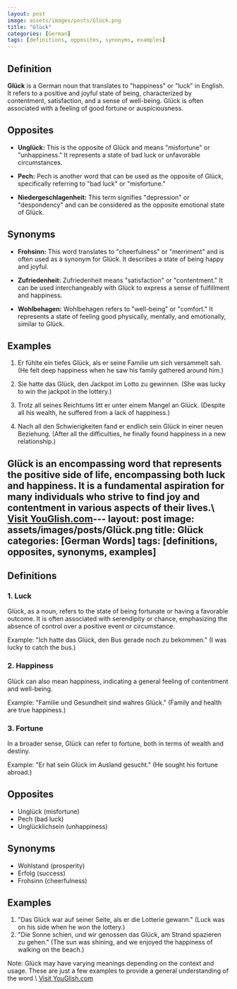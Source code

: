 ```yaml
---
layout: post
image: assets/images/posts/Glück.png
title: "Glück"
categories: [German]
tags: [definitions, opposites, synonyms, examples]
---
```


## Definition

**Glück** is a German noun that translates to "happiness" or "luck" in English. It refers to a positive and joyful state of being, characterized by contentment, satisfaction, and a sense of well-being. Glück is often associated with a feeling of good fortune or auspiciousness.

## Opposites

- **Unglück:** This is the opposite of Glück and means "misfortune" or "unhappiness." It represents a state of bad luck or unfavorable circumstances.

- **Pech:** Pech is another word that can be used as the opposite of Glück, specifically referring to "bad luck" or "misfortune."

- **Niedergeschlagenheit:** This term signifies "depression" or "despondency" and can be considered as the opposite emotional state of Glück.

## Synonyms

- **Frohsinn:** This word translates to "cheerfulness" or "merriment" and is often used as a synonym for Glück. It describes a state of being happy and joyful.

- **Zufriedenheit:** Zufriedenheit means "satisfaction" or "contentment." It can be used interchangeably with Glück to express a sense of fulfillment and happiness.

- **Wohlbehagen:** Wohlbehagen refers to "well-being" or "comfort." It represents a state of feeling good physically, mentally, and emotionally, similar to Glück.

## Examples

1. Er fühlte ein tiefes Glück, als er seine Familie um sich versammelt sah. (He felt deep happiness when he saw his family gathered around him.)

2. Sie hatte das Glück, den Jackpot im Lotto zu gewinnen. (She was lucky to win the jackpot in the lottery.)

3. Trotz all seines Reichtums litt er unter einem Mangel an Glück. (Despite all his wealth, he suffered from a lack of happiness.)

4. Nach all den Schwierigkeiten fand er endlich sein Glück in einer neuen Beziehung. (After all the difficulties, he finally found happiness in a new relationship.)

Glück is an encompassing word that represents the positive side of life, encompassing both luck and happiness. It is a fundamental aspiration for many individuals who strive to find joy and contentment in various aspects of their lives.\ <a id="yg-widget-0" class="youglish-widget" data-query="Glück" data-lang="german" data-components="8412" data-auto-start="0" data-bkg-color="theme_light" data-title="How%20to%20pronounce%20Glück%20in%20German"  rel="nofollow" href="https://youglish.com">Visit YouGlish.com</a><script async src="https://youglish.com/public/emb/widget.js" charset="utf-8"></script>---
layout: post
image: assets/images/posts/Glück.png
title: Glück
categories: [German Words]
tags: [definitions, opposites, synonyms, examples]
---

## Definitions

### 1. Luck
Glück, as a noun, refers to the state of being fortunate or having a favorable outcome. It is often associated with serendipity or chance, emphasizing the absence of control over a positive event or circumstance.

Example: "Ich hatte das Glück, den Bus gerade noch zu bekommen." (I was lucky to catch the bus.)

### 2. Happiness
Glück can also mean happiness, indicating a general feeling of contentment and well-being.

Example: "Familie und Gesundheit sind wahres Glück." (Family and health are true happiness.)

### 3. Fortune
In a broader sense, Glück can refer to fortune, both in terms of wealth and destiny.

Example: "Er hat sein Glück im Ausland gesucht." (He sought his fortune abroad.)

## Opposites

- Unglück (misfortune)
- Pech (bad luck)
- Unglücklichsein (unhappiness)

## Synonyms

- Wohlstand (prosperity)
- Erfolg (success)
- Frohsinn (cheerfulness)

## Examples

1. "Das Glück war auf seiner Seite, als er die Lotterie gewann." (Luck was on his side when he won the lottery.)
2. "Die Sonne schien, und wir genossen das Glück, am Strand spazieren zu gehen." (The sun was shining, and we enjoyed the happiness of walking on the beach.)

Note: Glück may have varying meanings depending on the context and usage. These are just a few examples to provide a general understanding of the word.\ <a id="yg-widget-0" class="youglish-widget" data-query="Glück" data-lang="german" data-components="8412" data-auto-start="0" data-bkg-color="theme_light" data-title="How%20to%20pronounce%20Glück%20in%20German"  rel="nofollow" href="https://youglish.com">Visit YouGlish.com</a><script async src="https://youglish.com/public/emb/widget.js" charset="utf-8"></script>